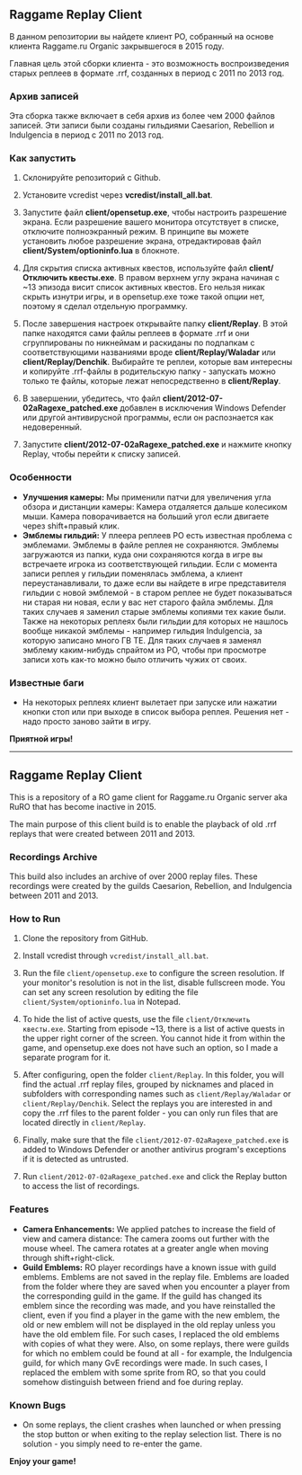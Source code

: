 ## Raggame Replay Client

В данном репозитории вы найдете клиент РО, собранный на основе клиента Raggame.ru Organic закрывшегося в 2015 году.  

Главная цель этой сборки клиента - это возможность воспроизведения старых реплеев в формате .rrf, созданных в период с 2011 по 2013 год.

### Архив записей

Эта сборка также включает в себя архив из более чем 2000 файлов записей. Эти записи были созданы гильдиями Caesarion, Rebellion и Indulgencia в период с 2011 по 2013 год.

### Как запустить

1. Склонируйте репозиторий с Github.
   
2. Установите vcredist через **vcredist/install_all.bat**.

3. Запустите файл **client/opensetup.exe**, чтобы настроить разрешение экрана. Если разрешение вашего монитора отсутствует в списке, отключите полноэкранный режим. В принципе вы можете установить любое разрешение экрана, отредактировав файл **client/System/optioninfo.lua** в блокноте.

4. Для скрытия списка активных квестов, используйте файл **client/Отключить квесты.exe**. В правом верхнем углу экрана начиная с ~13 эпизода висит список активных квестов. Его нельзя никак скрыть изнутри игры, и в opensetup.exe тоже такой опции нет, поэтому я сделал отдельную программку.

5. После завершения настроек открывайте папку **client/Replay**. В этой папке находятся сами файлы реплеев в формате .rrf и они сгруппированы по никнеймам и раскиданы по подпапкам с соответствующими названиями вроде **client/Replay/Waladar** или **client/Replay/Denchik**. Выбирайте те реплеи, которые вам интересны и копируйте .rrf-файлы в родительскую папку - запускать можно только те файлы, которые лежат непосредственно в **client/Replay**.

6. В завершении, убедитесь, что файл **client/2012-07-02aRagexe_patched.exe** добавлен в исключения Windows Defender или другой антивирусной программы, если он распознается как недоверенный.

7. Запустите **client/2012-07-02aRagexe_patched.exe** и нажмите кнопку Replay, чтобы перейти к списку записей.

### Особенности

- **Улучшения камеры:** Мы применили патчи для увеличения угла обзора и дистанции камеры: Камера отдаляется дальше колесиком мыши. Камера поворачивается на больший угол если двигаете через shift+правый клик.
- **Эмблемы гильдий:** У плеера реплеев РО есть известная проблема с эмблемами. Эмблемы в файле реплея не сохраняются. Эмблемы загружаются из папки, куда они сохраняются когда в игре вы встречаете игрока из соответствующей гильдии. Если с момента записи реплея у гильдии поменялась эмблема, а клиент переустанавливали, то даже если вы найдете в игре представителя гильдии с новой эмблемой - в старом реплее не будет показываться ни старая ни новая, если у вас нет старого файла эмблемы. Для таких случаев я заменил старые эмблемы копиями тех какие были. Также на некоторых реплеях были гильдии для которых не нашлось вообще никакой эмблемы - например гильдия Indulgencia, за которую записано много ГВ ТЕ. Для таких случаев я заменял эмблему каким-нибудь спрайтом из РО, чтобы при просмотре записи хоть как-то можно было отличить чужих от своих.

### Известные баги

- На некоторых реплеях клиент вылетает при запуске или нажатии кнопки стоп или при выходе в список выбора реплея. Решения нет - надо просто заново зайти в игру.

**Приятной игры!**

<hr>

## Raggame Replay Client

This is a repository of a RO game client for Raggame.ru Organic server aka RuRO that has become inactive in 2015.

The main purpose of this client build is to enable the playback of old .rrf replays that were created between 2011 and 2013.

### Recordings Archive

This build also includes an archive of over 2000 replay files. These recordings were created by the guilds Caesarion, Rebellion, and Indulgencia between 2011 and 2013.

### How to Run

1. Сlone the repository from GitHub.

2. Install vcredist through `vcredist/install_all.bat`.

3. Run the file `client/opensetup.exe` to configure the screen resolution. If your monitor's resolution is not in the list, disable fullscreen mode. You can set any screen resolution by editing the file `client/System/optioninfo.lua` in Notepad.

4. To hide the list of active quests, use the file `client/Отключить квесты.exe`. Starting from episode ~13, there is a list of active quests in the upper right corner of the screen. You cannot hide it from within the game, and opensetup.exe does not have such an option, so I made a separate program for it.

5. After configuring, open the folder `client/Replay`. In this folder, you will find the actual .rrf replay files, grouped by nicknames and placed in subfolders with corresponding names such as `client/Replay/Waladar` or `client/Replay/Denchik`. Select the replays you are interested in and copy the .rrf files to the parent folder - you can only run files that are located directly in `client/Replay`.

6. Finally, make sure that the file `client/2012-07-02aRagexe_patched.exe` is added to Windows Defender or another antivirus program's exceptions if it is detected as untrusted.

7. Run `client/2012-07-02aRagexe_patched.exe` and click the Replay button to access the list of recordings.

### Features

- **Camera Enhancements:** We applied patches to increase the field of view and camera distance: The camera zooms out further with the mouse wheel. The camera rotates at a greater angle when moving through shift+right-click.
- **Guild Emblems:** RO player recordings have a known issue with guild emblems. Emblems are not saved in the replay file. Emblems are loaded from the folder where they are saved when you encounter a player from the corresponding guild in the game. If the guild has changed its emblem since the recording was made, and you have reinstalled the client, even if you find a player in the game with the new emblem, the old or new emblem will not be displayed in the old replay unless you have the old emblem file. For such cases, I replaced the old emblems with copies of what they were. Also, on some replays, there were guilds for which no emblem could be found at all - for example, the Indulgencia guild, for which many GvE recordings were made. In such cases, I replaced the emblem with some sprite from RO, so that you could somehow distinguish between friend and foe during replay.

### Known Bugs

- On some replays, the client crashes when launched or when pressing the stop button or when exiting to the replay selection list. There is no solution - you simply need to re-enter the game.

**Enjoy your game!**

